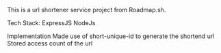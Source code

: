 This is a url shortener service project from Roadmap.sh.

Tech Stack:
ExpressJS
NodeJs

Implementation
Made use of short-unique-id to generate the shortend url
Stored access count of the url

